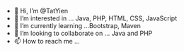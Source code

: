 - 👋 Hi, I’m @TatYien
- 👀 I’m interested in ... Java, PHP, HTML, CSS, JavaScript
- 🌱 I’m currently learning ...Bootstrap, Maven
- 💞️ I’m looking to collaborate on ... Java and PHP
- 📫 How to reach me ... 

<!---
TatYien/TatYien is a ✨ special ✨ repository because its `README.md` (this file) appears on your GitHub profile.
You can click the Preview link to take a look at your changes.
--->
